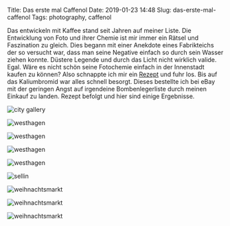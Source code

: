 Title: Das erste mal Caffenol
Date: 2019-01-23 14:48
Slug: das-erste-mal-caffenol
Tags: photography, caffenol

Das entwickeln mit Kaffee stand seit Jahren auf meiner Liste. Die Entwicklung von Foto und ihrer Chemie ist mir immer ein Rätsel und Faszination zu gleich. Dies begann mit einer Anekdote eines Fabrikteichs der so versucht war, dass man seine Negative einfach so durch sein Wasser ziehen konnte. Düstere Legende und durch das Licht nicht wirklich valide. Egal. Wäre es nicht schön seine Fotochemie einfach in der Innenstadt kaufen zu können? Also schnappte ich mir ein [Rezept](http://caffenol.blogspot.com/2014/02/rezepte.html) und fuhr los. Bis auf das Kaliumbromid war alles schnell besorgt. Dieses bestellte ich bei eBay mit der geringen Angst auf irgendeine Bombenlegerliste durch meinen Einkauf zu landen. Rezept befolgt und hier sind einige Ergebnisse. 

![city gallery]({static}/images/46123378844_91782d957b_b.jpg)

![westhagen]({static}/images/46123379164_da0275336a_b.jpg)

![westhagen]({static}/images/46123379424_55bf36d721_b.jpg)

![westhagen]({static}/images/46123379644_481d75b133_b.jpg)

![westhagen]({static}/images/46848543241_81f8b5ee94_b.jpg)

![sellin]({static}/images/46123379904_e03170b935_b.jpg)

![weihnachtsmarkt]({static}/images/46123380274_93b9e5f2b9_b.jpg)

![weihnachtsmarkt]({static}/images/46123380614_336ba2551d_b.jpg)

![weihnachtsmarkt]({static}/images/46123380904_63e3a9cf07_b.jpg)
